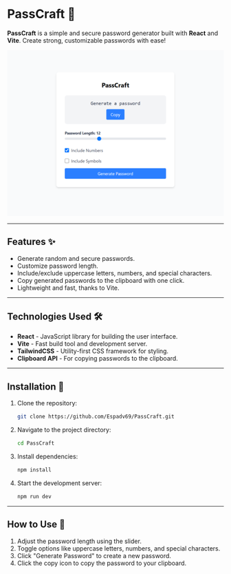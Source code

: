# PassCraft 🔐

**PassCraft** is a simple and secure password generator built with **React** and **Vite**. Create strong, customizable passwords with ease!

![PassCraft Screenshot](./public/screenshot-passcraft.png)

---

## Features ✨

- Generate random and secure passwords.
- Customize password length.
- Include/exclude uppercase letters, numbers, and special characters.
- Copy generated passwords to the clipboard with one click.
- Lightweight and fast, thanks to Vite.

---

## Technologies Used 🛠️

- **React** - JavaScript library for building the user interface.
- **Vite** - Fast build tool and development server.
- **TailwindCSS** - Utility-first CSS framework for styling.
- **Clipboard API** - For copying passwords to the clipboard.

---

## Installation 🚀

1. Clone the repository:
   ```bash
   git clone https://github.com/Espadv69/PassCraft.git
   ```
2. Navigate to the project directory:
   ```bash
   cd PassCraft
   ```
3. Install dependencies:
   ```bash
   npm install
   ```
4. Start the development server:
   ```bash
   npm run dev
   ```

---

## How to Use 🎯

1. Adjust the password length using the slider.
2. Toggle options like uppercase letters, numbers, and special characters.
3. Click "Generate Password" to create a new password.
4. Click the copy icon to copy the password to your clipboard.
